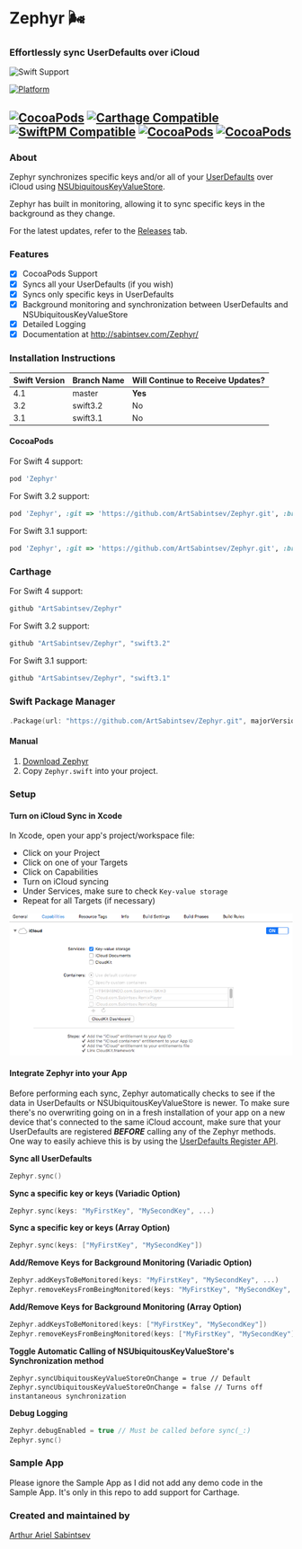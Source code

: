 # Zephyr 🌬️

### Effortlessly sync UserDefaults over iCloud

![Swift Support](https://img.shields.io/badge/Swift-3.1%2C%203.2%2C%204.0-orange.svg)

[![Platform](https://img.shields.io/badge/Platforms-iOS%20%7c%20tvOS-lightgray.svg?style=flat)](http://cocoadocs.org/docsets/Zephyr)

[![CocoaPods](https://img.shields.io/cocoapods/v/Zephyr.svg)]()  [![Carthage Compatible](https://img.shields.io/badge/Carthage-compatible-4BC51D.svg?style=flat)]() [![SwiftPM Compatible](https://img.shields.io/badge/SwiftPM-Compatible-brightgreen.svg)](https://swift.org/package-manager/) [![CocoaPods](https://img.shields.io/cocoapods/dt/Zephyr.svg)](https://cocoapods.org/pods/Zephyr) [![CocoaPods](https://img.shields.io/cocoapods/dm/Zephyr.svg)](https://cocoapods.org/pods/Zephyr)
---
### About

Zephyr synchronizes specific keys and/or all of your [UserDefaults](https://developer.apple.com/documentation/foundation/userdefaults) over iCloud using [NSUbiquitousKeyValueStore](https://developer.apple.com/library/ios/documentation/Foundation/Reference/NSUbiquitousKeyValueStore_class/).

Zephyr has built in monitoring, allowing it to sync specific keys in the background as they change.

For the latest updates, refer to the [Releases](https://github.com/ArtSabintsev/Zephyr/releases) tab.

### Features
- [x] CocoaPods Support
- [x] Syncs all your UserDefaults (if you wish)
- [x] Syncs only specific keys in UserDefaults
- [x] Background monitoring and synchronization between UserDefaults and NSUbiquitousKeyValueStore
- [x] Detailed Logging
- [x] Documentation at http://sabintsev.com/Zephyr/

### Installation Instructions

| Swift Version |  Branch Name  | Will Continue to Receive Updates?
| ------------- | ------------- |  -------------
| 4.1  | master   | **Yes**
| 3.2  | swift3.2 | No
| 3.1  | swift3.1  | No

#### CocoaPods
For Swift 4 support:

```ruby
pod 'Zephyr'
```

For Swift 3.2 support:
```ruby
pod 'Zephyr', :git => 'https://github.com/ArtSabintsev/Zephyr.git', :branch => 'swift3.2'
```
For Swift 3.1 support:
```ruby
pod 'Zephyr', :git => 'https://github.com/ArtSabintsev/Zephyr.git', :branch => 'swift3.1'
```

### Carthage
For Swift 4 support:

``` swift
github "ArtSabintsev/Zephyr"
```

For Swift 3.2 support:

``` swift
github "ArtSabintsev/Zephyr", "swift3.2"
```

For Swift 3.1 support:

``` swift
github "ArtSabintsev/Zephyr", "swift3.1"
```

### Swift Package Manager
``` swift
.Package(url: "https://github.com/ArtSabintsev/Zephyr.git", majorVersion: 3)
```

#### Manual

1. [Download Zephyr](http://github.com/ArtSabintsev/Zephyr/archive/master.zip)
2. Copy `Zephyr.swift` into your project.

### Setup

#### Turn on iCloud Sync in Xcode
In Xcode, open your app's project/workspace file:
- Click on your Project
- Click on one of your Targets
- Click on Capabilities
- Turn on iCloud syncing
- Under Services, make sure to check `Key-value storage`
- Repeat for all Targets (if necessary)

![How to turn on iCloud Key Value Store Syncing](https://github.com/ArtSabintsev/Zephyr/blob/master/Assets/XcodeSettings.png?raw=true "How to turn on iCloud Key Value Store Syncing")

#### Integrate Zephyr into your App

Before performing each sync, Zephyr automatically checks to see if the data in UserDefaults or NSUbiquitousKeyValueStore is newer. To make sure there's no overwriting going on in a fresh installation of your app on a new device that's connected to the same iCloud account, make sure that your UserDefaults are registered ***BEFORE*** calling any of the Zephyr methods. One way to easily achieve this is by using the [UserDefaults Register API](https://developer.apple.com/documentation/foundation/userdefaults/1417065-register).

**Sync all UserDefaults**
```Swift
Zephyr.sync()
```

**Sync a specific key or keys (Variadic Option)**
```Swift
Zephyr.sync(keys: "MyFirstKey", "MySecondKey", ...)
```

**Sync a specific key or keys (Array Option)**
```Swift
Zephyr.sync(keys: ["MyFirstKey", "MySecondKey"])
```

**Add/Remove Keys for Background Monitoring (Variadic Option)**

```Swift
Zephyr.addKeysToBeMonitored(keys: "MyFirstKey", "MySecondKey", ...)
Zephyr.removeKeysFromBeingMonitored(keys: "MyFirstKey", "MySecondKey", ...)
```

**Add/Remove Keys for Background Monitoring (Array Option)**
```Swift
Zephyr.addKeysToBeMonitored(keys: ["MyFirstKey", "MySecondKey"])
Zephyr.removeKeysFromBeingMonitored(keys: ["MyFirstKey", "MySecondKey"])
```
**Toggle Automatic Calling of NSUbiquitousKeyValueStore's Synchronization method**
```
Zephyr.syncUbiquitousKeyValueStoreOnChange = true // Default
Zephyr.syncUbiquitousKeyValueStoreOnChange = false // Turns off instantaneous synchronization
```

**Debug Logging**
```Swift
Zephyr.debugEnabled = true // Must be called before sync(_:)
Zephyr.sync()
```

### Sample App

Please ignore the Sample App as I did not add any demo code in the Sample App. It's only in this repo to add support for Carthage.

### Created and maintained by
[Arthur Ariel Sabintsev](http://www.sabintsev.com/)
